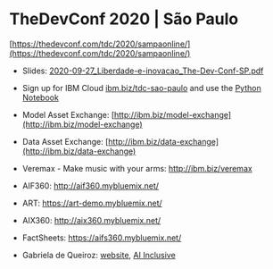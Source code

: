 # TheDevConf 2020 | São Paulo

[https://thedevconf.com/tdc/2020/sampaonline/](https://thedevconf.com/tdc/2020/sampaonline/)

- Slides: [2020-09-27_Liberdade-e-inovacao_The-Dev-Conf-SP.pdf](2020-09-27_Liberdade-e-inovacao_The-Dev-Conf-SP.pdf)

- Sign up for IBM Cloud [ibm.biz/tdc-sao-paulo](ibm.biz/tdc-sao-paulo) and use the [Python Notebook](http://ibm.biz/max-notebook)

- Model Asset Exchange: [http://ibm.biz/model-exchange](http://ibm.biz/model-exchange)

- Data Asset Exchange: [http://ibm.biz/data-exchange](http://ibm.biz/data-exchange)

- Veremax - Make music with your arms: http://ibm.biz/veremax

- AIF360: http://aif360.mybluemix.net/

- ART: https://art-demo.mybluemix.net/

- AIX360: http://aix360.mybluemix.net/

- FactSheets: https://aifs360.mybluemix.net/

- Gabriela de Queiroz: [website](https://k-roz.com/), [AI Inclusive](https://ai-inclusive.org)
